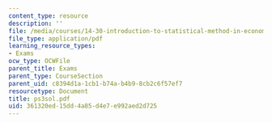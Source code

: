 ```yaml
---
content_type: resource
description: ''
file: /media/courses/14-30-introduction-to-statistical-method-in-economics-spring-2006/361320ed15dd4a85d4e7e992aed2d725_ps3sol.pdf
file_type: application/pdf
learning_resource_types:
- Exams
ocw_type: OCWFile
parent_title: Exams
parent_type: CourseSection
parent_uid: c8394d1a-1cb1-b74a-b4b9-8cb2c6f57ef7
resourcetype: Document
title: ps3sol.pdf
uid: 361320ed-15dd-4a85-d4e7-e992aed2d725
---
```


